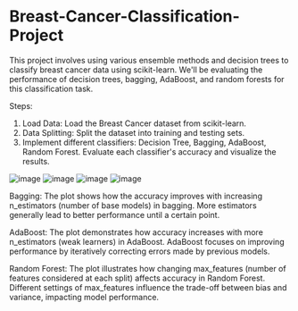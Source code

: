 # Breast-Cancer-Classification-Project

This project involves using various ensemble methods and decision trees to classify breast cancer data using scikit-learn. We'll be evaluating the performance of decision trees, bagging, AdaBoost, and random forests for this classification task.

Steps:
1) Load Data: Load the Breast Cancer dataset from scikit-learn.
2) Data Splitting: Split the dataset into training and testing sets.
3) Implement different classifiers:
Decision Tree,
 Bagging,
 AdaBoost,
 Random Forest.
 Evaluate each classifier's accuracy and visualize the results.

![image](https://github.com/kietn2610/Breast-Cancer-Classification-Project/assets/80939100/b3bc3a1f-2ac8-405b-aa37-0105b628550f)
![image](https://github.com/kietn2610/Breast-Cancer-Classification-Project/assets/80939100/5c9a54e1-41a3-4428-9029-60bad4fa8f4c)
![image](https://github.com/kietn2610/Breast-Cancer-Classification-Project/assets/80939100/6f97607c-e35c-4619-9320-9031b305abe1)
![image](https://github.com/kietn2610/Breast-Cancer-Classification-Project/assets/80939100/e0939383-d2c9-4be0-9fe2-dc6f9238dc15)


Bagging: The plot shows how the accuracy improves with increasing n_estimators (number of base models) in bagging. More estimators generally lead to better performance until a certain point.

AdaBoost: The plot demonstrates how accuracy increases with more n_estimators (weak learners) in AdaBoost. AdaBoost focuses on improving performance by iteratively correcting errors made by previous models.

Random Forest: The plot illustrates how changing max_features (number of features considered at each split) affects accuracy in Random Forest. Different settings of max_features influence the trade-off between bias and variance, impacting model performance.

